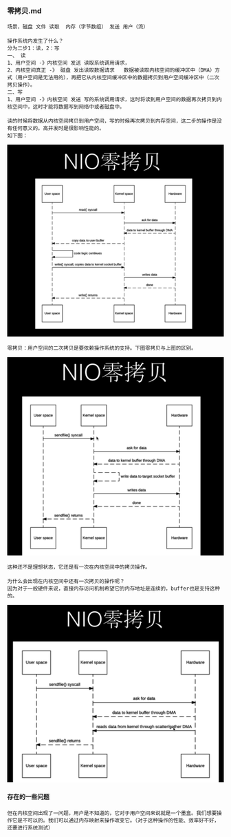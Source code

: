 ### 零拷贝.md
    场景，磁盘 文件 读取  内存（字节数组） 发送 用户（流）

    操作系统内发生了什么？
    分为二步1：读，2：写
    一、 读
    1、用户空间 -》内核空间 发送 读取系统调用请求，
    2、内核空间真正 -》 磁盘 发出读取数据请求   数据被读取内核空间的缓冲区中（DMA）方式（用户空间是无法用的），再把它从内核空间缓冲区中的数据拷贝到用户空间缓冲区中（二次拷贝操作）。
    二、写
    1、用户空间 -》内核空间 发送 写的系统调用请求，这时将读到用户空间的数据再次拷贝到内核空间中，这时才能将数据写到网络中或者磁盘中。

    读的时候将数据从内核空间拷贝到用户空间，写的时候再次拷贝到内存空间，这二步的操作是没有任何意义的。高并发时是很影响性能的。
    如下图：

![image](https://github.com/ilin0/study_node/raw/master/netty/image/netty2018030201.png)

    零拷贝：用户空间的二次拷贝是要依赖操作系统的支持。下图零拷贝与上图的区别。
![image](https://github.com/ilin0/study_node/raw/master/netty/image/netty2018030202.png)

    这种还不是理想状态，它还是有一次在内核空间中的拷贝操作。

    为什么会出现在内核空间中还有一次拷贝的操作呢？
    因为对于一般硬件来说，直接内存访问机制希望它的内存地址是连续的，buffer也是支持这种的。
![image](https://github.com/ilin0/study_node/raw/master/netty/image/netty2018030203.png)

#### 存在的一些问题
    但在内核空间出现了一问题，用户是不知道的，它对于用户空间来说就是一个墨盒。我们想要操作它是不可以的。我们可以通过内存映射来操作改变它。（对于这种操作的性能、效率好不好，还要进行系统测试）